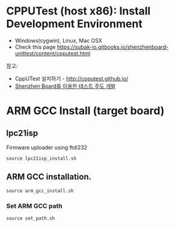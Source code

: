 
# CPPUTest (host x86): Install Development Environment
 - Windows(cygwin), Linux, Mac OSX
 - Check this page https://subak-io.gitbooks.io/shenzhenboard-unittest/content/cpputest.html
 
참고:

 - CppUTest 설치하기 - http://cpputest.github.io/
 - [Shenzhen Board를 이용한 테스트 주도 개발](http://subak-io.gitbooks.io/shenzhenboard-unittest/content/)

# ARM GCC Install (target board)

## lpc21isp 

Firmware uploader using ftdi232

```
source lpc21isp_install.sh
```

## ARM GCC installation.

```
source arm_gcc_install.sh
```

### Set ARM GCC path
```
source set_path.sh
```
